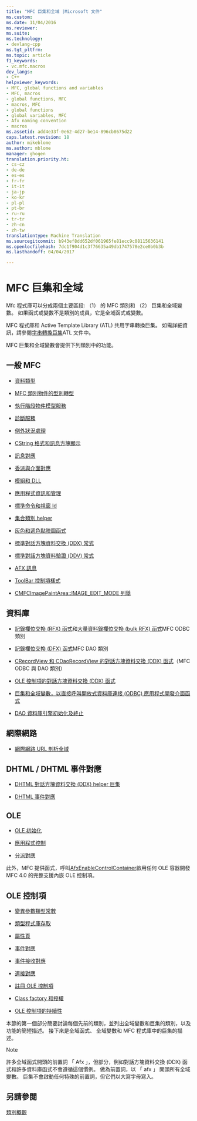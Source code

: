 ```yaml
---
title: "MFC 巨集和全域 |Microsoft 文件"
ms.custom: 
ms.date: 11/04/2016
ms.reviewer: 
ms.suite: 
ms.technology:
- devlang-cpp
ms.tgt_pltfrm: 
ms.topic: article
f1_keywords:
- vc.mfc.macros
dev_langs:
- C++
helpviewer_keywords:
- MFC, global functions and variables
- MFC, macros
- global functions, MFC
- macros, MFC
- global functions
- global variables, MFC
- Afx naming convention
- macros
ms.assetid: add4e33f-0e62-4d27-be14-896cb8675d22
caps.latest.revision: 18
author: mikeblome
ms.author: mblome
manager: ghogen
translation.priority.ht:
- cs-cz
- de-de
- es-es
- fr-fr
- it-it
- ja-jp
- ko-kr
- pl-pl
- pt-br
- ru-ru
- tr-tr
- zh-cn
- zh-tw
translationtype: Machine Translation
ms.sourcegitcommit: b943ef8dd652df061965fe81ecc9c08115636141
ms.openlocfilehash: 7dc1f904d1c3f76635a49db1747578e2ce0b0b3b
ms.lasthandoff: 04/04/2017

---
```

# <a name="mfc-macros-and-globals"></a>MFC 巨集和全域
Mfc 程式庫可以分成兩個主要區段: （1） 的 MFC 類別和 （2） 巨集和全域變數。 如果函式或變數不是類別的成員，它是全域函式或變數。  
  
 MFC 程式庫和 Active Template Library (ATL) 共用字串轉換巨集。 如需詳細資訊，請參閱[字串轉換巨集](../../atl/reference/string-conversion-macros.md)ATL 文件中。  
  
 MFC 巨集和全域變數會提供下列類別中的功能。  
  
## <a name="general-mfc"></a>一般 MFC  
  
-   [資料類型](data-types-mfc.md)  
  
-   [MFC 類別物件的型別轉型](type-casting-of-mfc-class-objects.md)  
  
-   [執行階段物件模型服務](run-time-object-model-services.md)  
  
-   [診斷服務](diagnostic-services.md)  
  
-   [例外狀況處理](exception-processing.md)  
  
-   [CString 格式和訊息方塊顯示](cstring-formatting-and-message-box-display.md)  
  
-   [訊息對應](message-map-macros-mfc.md)  

-   [委派與介面對應](delegate-and-interface-maps.md)

-   [模組和 DLL](extension-dll-macros.md)
  
-   [應用程式資訊和管理](application-information-and-management.md)  
  
-   [標準命令和視窗 Id](standard-command-and-window-ids.md)  
  
-   [集合類別 helper](collection-class-helpers.md)  
  
-   [灰色和遞色點陣圖函式](gray-and-dithered-bitmap-functions.md)  
  
-   [標準對話方塊資料交換 (DDX) 常式](standard-dialog-data-exchange-routines.md)  
  
-   [標準對話方塊資料驗證 (DDV) 常式](standard-dialog-data-validation-routines.md)  
  
-   [AFX 訊息](afx-messages.md)  
  
-   [ToolBar 控制項樣式](toolbar-control-styles.md)  
  
-   [CMFCImagePaintArea::IMAGE_EDIT_MODE 列舉](cmfcimagepaintarea-image-edit-mode-enumeration.md)  

  
## <a name="database"></a>資料庫  
  
-   [記錄欄位交換 (RFX) 函式](record-field-exchange-functions.md)和[大量資料錄欄位交換 (bulk RFX) 函式](record-field-exchange-functions.md)MFC ODBC 類別  
  
-   [記錄欄位交換 (DFX) 函式](record-field-exchange-functions.md)MFC DAO 類別  
  
-   [CRecordView 和 CDaoRecordView 的對話方塊資料交換 (DDX) 函式](dialog-data-exchange-functions-for-crecordview-and-cdaorecordview.md)（MFC ODBC 與 DAO 類別）  
  
-   [OLE 控制項的對話方塊資料交換 (DDX) 函式](dialog-data-exchange-functions-for-ole-controls.md)  
  
-   [巨集和全域變數，以直接呼叫開放式資料庫連接 (ODBC) 應用程式開發介面函式](database-macros-and-globals.md)  
  
-   [DAO 資料庫引擎初始化及終止](dao-database-engine-initialization-and-termination.md)  
  
## <a name="internet"></a>網際網路  
  
-   [網際網路 URL 剖析全域](internet-url-parsing-globals.md)  
  
## <a name="dhtml--dhtml-event-maps"></a>DHTML / DHTML 事件對應  
  
-   [DHTML 對話方塊資料交換 (DDX) helper 巨集](ddx-dhtml-helper-macros.md)  
  
-   [DHTML 事件對應](dhtml-event-maps.md)  
  
## <a name="ole"></a>OLE  
  
-   [OLE 初始化](ole-initialization.md)  
  
-   [應用程式控制](application-control.md)  
  
-   [分派對應](dispatch-maps.md)  
  
 此外，MFC 提供函式，呼叫[AfxEnableControlContainer](http://msdn.microsoft.com/library/7aa0b9d2-5329-4bc3-9d41-856e30fe2c2b)啟用任何 OLE 容器開發 MFC 4.0 的完整支援內嵌 OLE 控制項。  
  
## <a name="ole-controls"></a>OLE 控制項  
  
-   [變異參數類型常數](variant-parameter-type-constants.md)  
  
-   [類型程式庫存取](type-library-access.md)  
  
-   [屬性頁](property-pages-mfc.md)  
  
-   [事件對應](event-maps.md)  
  
-   [事件接收對應](event-sink-maps.md)  
  
-   [連接對應](connection-maps.md)  
  
-   [註冊 OLE 控制項](registering-ole-controls.md)  
  
-   [Class factory 和授權](class-factories-and-licensing.md)  
  
-   [OLE 控制項的持續性](persistence-of-ole-controls.md)  
  
 本節的第一個部分簡要討論每個先前的類別，並列出全域變數和巨集的類別，以及功能的簡短描述。 接下來是全域函式、 全域變數和 MFC 程式庫中的巨集的描述。  
  
> [!NOTE]
>  許多全域函式開頭的前置詞 「 Afx 」，但部分，例如對話方塊資料交換 (DDX) 函式和許多資料庫函式不會遵循這個慣例。 做為前置詞，以 「 afx 」 開頭所有全域變數。 巨集不會啟動任何特殊的前置詞，但它們以大寫字母寫入。  
  
## <a name="see-also"></a>另請參閱  
 [類別概觀](../../mfc/class-library-overview.md)




